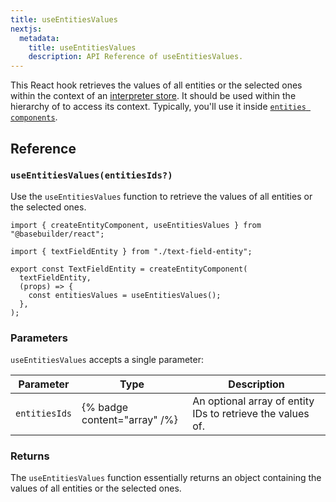 ```yaml
---
title: useEntitiesValues
nextjs:
  metadata:
    title: useEntitiesValues
    description: API Reference of useEntitiesValues.
---
```


This React hook retrieves the values of all entities or the selected ones within the context of an [interpreter store](/docs/api/use-interpreter-store). It should be used within the hierarchy of [<Interpreter />](/docs/api/react/interpreter) to access its context. Typically, you'll use it inside [`entities components`](/docs/api/react/create-entity-component).

## Reference

### `useEntitiesValues(entitiesIds?)`

Use the `useEntitiesValues` function to retrieve the values of all entities or the selected ones.

```tsx
import { createEntityComponent, useEntitiesValues } from "@basebuilder/react";

import { textFieldEntity } from "./text-field-entity";

export const TextFieldEntity = createEntityComponent(
  textFieldEntity,
  (props) => {
    const entitiesValues = useEntitiesValues();
  },
);
```

### Parameters

`useEntitiesValues` accepts a single parameter:

| Parameter     | Type                         | Description                                                |
| ------------- | ---------------------------- | ---------------------------------------------------------- |
| `entitiesIds` | {% badge content="array" /%} | An optional array of entity IDs to retrieve the values of. |

### Returns

The `useEntitiesValues` function essentially returns an object containing the values of all entities or the selected ones.
